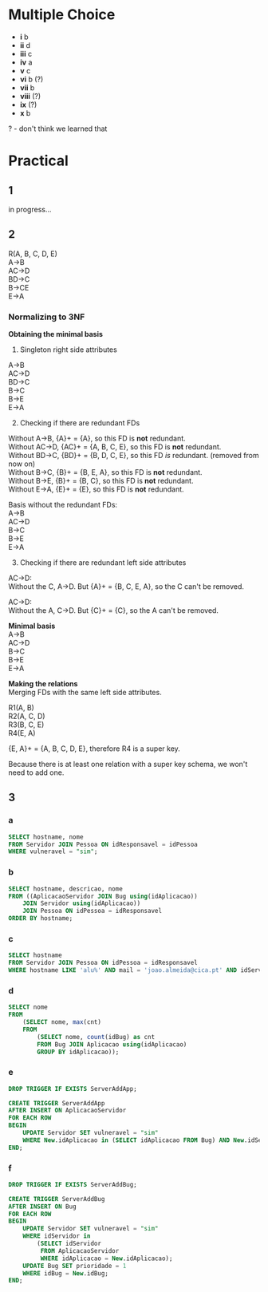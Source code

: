 # Multiple Choice

- **i** b
- **ii** d
- **iii** c
- **iv** a
- **v** c
- **vi** b (?)
- **vii** b
- **viii** (?)
- **ix** (?)
- **x** b

? - don't think we learned that


# Practical

## 1

in progress...

## 2

R(A, B, C, D, E)<br/>
A->B<br/>
AC->D<br/>
BD->C<br/>
B->CE<br/>
E->A

### Normalizing to 3NF

**Obtaining the minimal basis**

1) Singleton right side attributes

A->B<br/>
AC->D<br/>
BD->C<br/>
B->C<br/>
B->E<br/>
E->A

2) Checking if there are redundant FDs

Without A->B, {A}+ = {A}, so this FD is **not** redundant.<br/>
Without AC->D, {AC}+ = {A, B, C, E}, so this FD is **not** redundant.<br/>
Without BD->C, {BD}+ = {B, D, C, E}, so this FD *is* redundant. (removed from now on)<br/>
Without B->C, {B}+ = {B, E, A}, so this FD is **not** redundant.<br/>
Without B->E, {B}+ = {B, C}, so this FD is **not** redundant.<br/>
Without E->A, {E}+ = {E}, so this FD is **not** redundant.

Basis without the redundant FDs:<br/>
A->B<br/>
AC->D<br/>
B->C<br/>
B->E<br/>
E->A

3) Checking if there are redundant left side attributes

AC->D:<br/>
Without the C, A->D. But {A}+ = {B, C, E, A}, so the C can't be removed.

AC->D:<br/>
Without the A, C->D. But {C}+ = {C}, so the A can't be removed.

**Minimal basis**<br/>
A->B<br/>
AC->D<br/>
B->C<br/>
B->E<br/>
E->A


**Making the relations**<br/>
Merging FDs with the same left side attributes.

R1(A, B)<br/>
R2(A, C, D)<br/>
R3(B, C, E)<br/>
R4(E, A)

{E, A}+ = {A, B, C, D, E}, therefore R4 is a super key.

Because there is at least one relation with a super key schema, we won't need to add one.

## 3

### a

```sql
SELECT hostname, nome
FROM Servidor JOIN Pessoa ON idResponsavel = idPessoa
WHERE vulneravel = "sim";
```

### b

```sql
SELECT hostname, descricao, nome
FROM ((AplicacaoServidor JOIN Bug using(idAplicacao)) 
    JOIN Servidor using(idAplicacao)) 
    JOIN Pessoa ON idPessoa = idResponsavel
ORDER BY hostname;
```

### c

```sql
SELECT hostname
FROM Servidor JOIN Pessoa ON idPessoa = idResponsavel
WHERE hostname LIKE 'alu%' AND mail = 'joao.almeida@cica.pt' AND idServidor IN (SELECT idServidor FROM Bug JOIN AplicacaoServidor using(idAplicacao));
```

### d

```sql
SELECT nome
FROM
    (SELECT nome, max(cnt)
    FROM
        (SELECT nome, count(idBug) as cnt
        FROM Bug JOIN Aplicacao using(idAplicacao)
        GROUP BY idAplicacao));
```

### e

```sql
DROP TRIGGER IF EXISTS ServerAddApp;

CREATE TRIGGER ServerAddApp
AFTER INSERT ON AplicacaoServidor
FOR EACH ROW
BEGIN
    UPDATE Servidor SET vulneravel = "sim"
    WHERE New.idAplicacao in (SELECT idAplicacao FROM Bug) AND New.idServidor = Servidor.idServidor;
END;
```

### f

```sql
DROP TRIGGER IF EXISTS ServerAddBug;

CREATE TRIGGER ServerAddBug
AFTER INSERT ON Bug
FOR EACH ROW
BEGIN
    UPDATE Servidor SET vulneravel = "sim"
    WHERE idServidor in 
        (SELECT idServidor 
         FROM AplicacaoServidor
         WHERE idAplicacao = New.idAplicacao);
    UPDATE Bug SET prioridade = 1
    WHERE idBug = New.idBug;
END;
```
